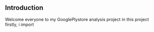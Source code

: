 ## Introduction
   Welcome everyone to my GooglePlystore analysis project in this project firstly, i import 

